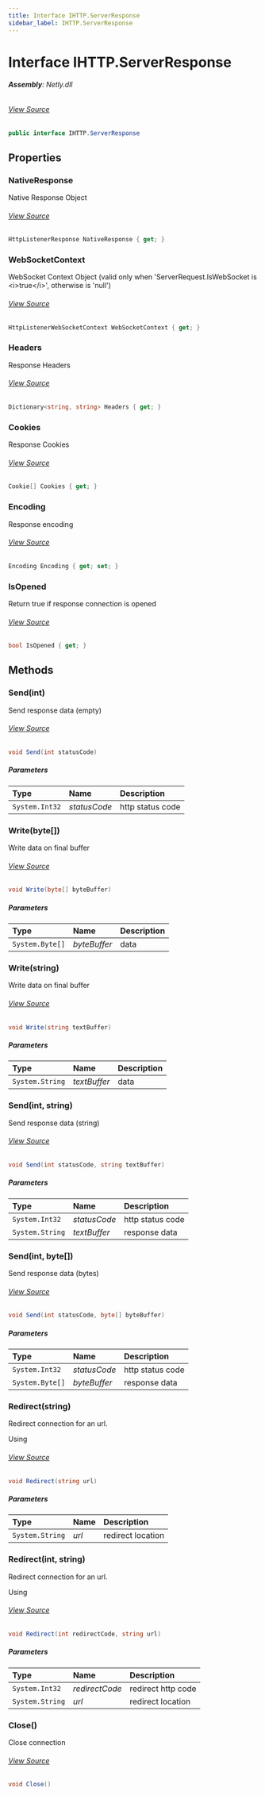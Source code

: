 ```yaml
---
title: Interface IHTTP.ServerResponse
sidebar_label: IHTTP.ServerResponse
---
```

# Interface IHTTP.ServerResponse


###### **Assembly**: Netly.dll
###### [View Source](https://github.com/alec1o/Netly/blob/dev/src/http/interfaces/IHTTP.ServerResponse.cs#L10)
```csharp title="Declaration"
public interface IHTTP.ServerResponse
```
## Properties
### NativeResponse
Native Response Object
###### [View Source](https://github.com/alec1o/Netly/blob/dev/src/http/interfaces/IHTTP.ServerResponse.cs#L15)
```csharp title="Declaration"
HttpListenerResponse NativeResponse { get; }
```
### WebSocketContext
WebSocket Context Object (valid only when 'ServerRequest.IsWebSocket is &lt;i&gt;true&lt;/i&gt;', otherwise is 'null')
###### [View Source](https://github.com/alec1o/Netly/blob/dev/src/http/interfaces/IHTTP.ServerResponse.cs#L20)
```csharp title="Declaration"
HttpListenerWebSocketContext WebSocketContext { get; }
```
### Headers
Response Headers
###### [View Source](https://github.com/alec1o/Netly/blob/dev/src/http/interfaces/IHTTP.ServerResponse.cs#L25)
```csharp title="Declaration"
Dictionary<string, string> Headers { get; }
```
### Cookies
Response Cookies
###### [View Source](https://github.com/alec1o/Netly/blob/dev/src/http/interfaces/IHTTP.ServerResponse.cs#L30)
```csharp title="Declaration"
Cookie[] Cookies { get; }
```
### Encoding
Response encoding
###### [View Source](https://github.com/alec1o/Netly/blob/dev/src/http/interfaces/IHTTP.ServerResponse.cs#L35)
```csharp title="Declaration"
Encoding Encoding { get; set; }
```
### IsOpened
Return true if response connection is opened
###### [View Source](https://github.com/alec1o/Netly/blob/dev/src/http/interfaces/IHTTP.ServerResponse.cs#L40)
```csharp title="Declaration"
bool IsOpened { get; }
```
## Methods
### Send(int)
Send response data (empty)
###### [View Source](https://github.com/alec1o/Netly/blob/dev/src/http/interfaces/IHTTP.ServerResponse.cs#L46)
```csharp title="Declaration"
void Send(int statusCode)
```

##### Parameters

| Type | Name | Description |
|:--- |:--- |:--- |
| `System.Int32` | *statusCode* | http status code |

### Write(byte[])
Write data on final buffer
###### [View Source](https://github.com/alec1o/Netly/blob/dev/src/http/interfaces/IHTTP.ServerResponse.cs#L52)
```csharp title="Declaration"
void Write(byte[] byteBuffer)
```

##### Parameters

| Type | Name | Description |
|:--- |:--- |:--- |
| `System.Byte[]` | *byteBuffer* | data |

### Write(string)
Write data on final buffer
###### [View Source](https://github.com/alec1o/Netly/blob/dev/src/http/interfaces/IHTTP.ServerResponse.cs#L58)
```csharp title="Declaration"
void Write(string textBuffer)
```

##### Parameters

| Type | Name | Description |
|:--- |:--- |:--- |
| `System.String` | *textBuffer* | data |

### Send(int, string)
Send response data (string)
###### [View Source](https://github.com/alec1o/Netly/blob/dev/src/http/interfaces/IHTTP.ServerResponse.cs#L65)
```csharp title="Declaration"
void Send(int statusCode, string textBuffer)
```

##### Parameters

| Type | Name | Description |
|:--- |:--- |:--- |
| `System.Int32` | *statusCode* | http status code |
| `System.String` | *textBuffer* | response data |

### Send(int, byte[])
Send response data (bytes)
###### [View Source](https://github.com/alec1o/Netly/blob/dev/src/http/interfaces/IHTTP.ServerResponse.cs#L72)
```csharp title="Declaration"
void Send(int statusCode, byte[] byteBuffer)
```

##### Parameters

| Type | Name | Description |
|:--- |:--- |:--- |
| `System.Int32` | *statusCode* | http status code |
| `System.Byte[]` | *byteBuffer* | response data |

### Redirect(string)
Redirect connection for an url.

Using
###### [View Source](https://github.com/alec1o/Netly/blob/dev/src/http/interfaces/IHTTP.ServerResponse.cs#L78)
```csharp title="Declaration"
void Redirect(string url)
```

##### Parameters

| Type | Name | Description |
|:--- |:--- |:--- |
| `System.String` | *url* | redirect location |

### Redirect(int, string)
Redirect connection for an url.

Using
###### [View Source](https://github.com/alec1o/Netly/blob/dev/src/http/interfaces/IHTTP.ServerResponse.cs#L85)
```csharp title="Declaration"
void Redirect(int redirectCode, string url)
```

##### Parameters

| Type | Name | Description |
|:--- |:--- |:--- |
| `System.Int32` | *redirectCode* | redirect http code |
| `System.String` | *url* | redirect location |

### Close()
Close connection
###### [View Source](https://github.com/alec1o/Netly/blob/dev/src/http/interfaces/IHTTP.ServerResponse.cs#L90)
```csharp title="Declaration"
void Close()
```
